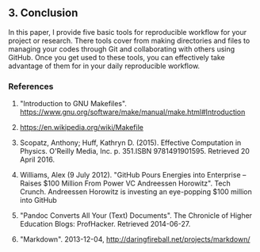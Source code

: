 ## 3. Conclusion

In this paper, I provide five basic tools for reproducible workflow for your project or research. There tools cover from making directories and files to managing your codes through Git and collaborating with others using GitHub. Once you get used to these tools, you can effectively take advantage of them for in your daily reproducible workflow.

### References

1. "Introduction to GNU Makefiles". https://www.gnu.org/software/make/manual/make.html#Introduction

2. https://en.wikipedia.org/wiki/Makefile

3. Scopatz, Anthony; Huff, Kathryn D. (2015). Effective Computation in Physics. O'Reilly Media, Inc. p. 351.ISBN 9781491901595. Retrieved 20 April 2016.

4. Williams, Alex (9 July 2012). "GitHub Pours Energies into Enterprise – Raises $100 Million From Power VC Andreessen Horowitz". Tech Crunch. Andreessen Horowitz is investing an eye-popping $100 million into GitHub

5. "Pandoc Converts All Your (Text) Documents". The Chronicle of Higher Education Blogs: ProfHacker. Retrieved 2014-06-27.

6. "Markdown". 2013-12-04, http://daringfireball.net/projects/markdown/
